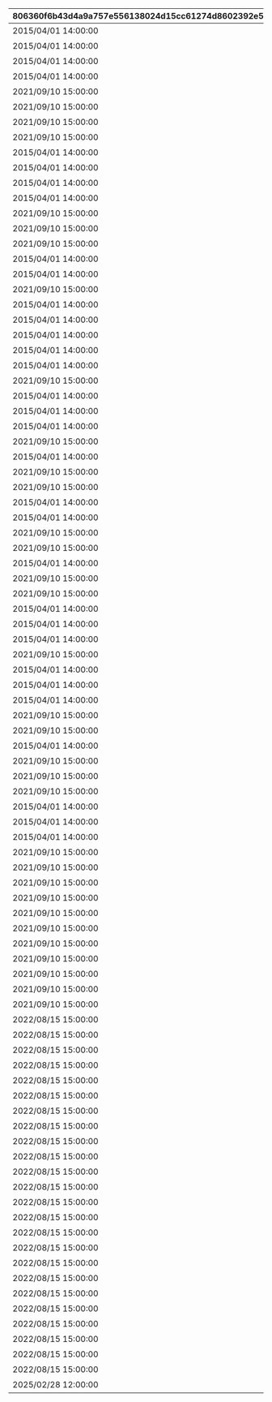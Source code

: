 |806360f6b43d4a9a757e556138024d15cc61274d8602392e59e8eac1a4359898|07f995f926f063c6ca7604eac605ec39ae55d75f1a91d327e354a8561f09140f|134d33139a5782e8ba1fc5a5f0fd0aa007d30030144dc95a2bf15192c4e99203|87c2a8c1d3120013f9fdffad2b3e7f7acf4f0bb7f1eb90ac9368ad031e2f74e1|98de9bf6d754f90cf6e8ffce6fab2b50ef9726c8df8f1dcd90918248f2a521fa|
| --- | --- | --- | --- | --- |
|2015/04/01 14:00:00|100101|2099/08/01 14:59:59|がんばれー！|29|
|2015/04/01 14:00:00|100201|2099/08/01 14:59:59|ありがとう|30|
|2015/04/01 14:00:00|100301|2099/08/01 14:59:59|参戦|31|
|2015/04/01 14:00:00|100401|2099/08/01 14:59:59|おはよー！|32|
|2021/09/10 15:00:00|100501|2099/08/01 14:59:59|照れくさいッス|59|
|2021/09/10 15:00:00|100601|2099/08/01 14:59:59|すごぉい♪|60|
|2021/09/10 15:00:00|100701|2099/08/01 14:59:59|プリン～プリン～|61|
|2021/09/10 15:00:00|100801|2099/08/01 14:59:59|呼んだ？|62|
|2015/04/01 14:00:00|100901|2099/08/01 14:59:59|好機到来！|33|
|2015/04/01 14:00:00|101001|2099/08/01 14:59:59|なんぎやわぁ|34|
|2015/04/01 14:00:00|101101|2099/08/01 14:59:59|ラジャー！|35|
|2015/04/01 14:00:00|101201|2099/08/01 14:59:59|いっくよー！|36|
|2021/09/10 15:00:00|101301|2099/08/01 14:59:59|キタコレ！|63|
|2021/09/10 15:00:00|101401|2099/08/01 14:59:59|鍵は揃ったね|64|
|2021/09/10 15:00:00|101501|2099/08/01 14:59:59|いいこ、いいこ♪|65|
|2015/04/01 14:00:00|101601|2099/08/01 14:59:59|おっけー|37|
|2015/04/01 14:00:00|101701|2099/08/01 14:59:59|なんくるないさー|38|
|2021/09/10 15:00:00|101801|2099/08/01 14:59:59|教えてあ・げ・る|66|
|2015/04/01 14:00:00|102001|2099/08/01 14:59:59|おやすみなさい。|39|
|2015/04/01 14:00:00|102101|2099/08/01 14:59:59|ワー！ワー！|40|
|2015/04/01 14:00:00|102201|2099/08/01 14:59:59|ガクブル|41|
|2015/04/01 14:00:00|102301|2099/08/01 14:59:59|プンプン|42|
|2015/04/01 14:00:00|102501|2099/08/01 14:59:59|おつかれさ…はわっ！？|43|
|2021/09/10 15:00:00|102601|2099/08/01 14:59:59|疲れた｜|67|
|2015/04/01 14:00:00|102701|2099/08/01 14:59:59|ウフフ…|44|
|2015/04/01 14:00:00|102801|2099/08/01 14:59:59|一気にいくわよッ！|45|
|2015/04/01 14:00:00|102901|2099/08/01 14:59:59|私に任せてっ！|46|
|2021/09/10 15:00:00|103001|2099/08/01 14:59:59|天下統一デース！|68|
|2015/04/01 14:00:00|103101|2099/08/01 14:59:59|コンバンワ！|47|
|2021/09/10 15:00:00|103201|2099/08/01 14:59:59|ごめんあそばせ|69|
|2021/09/10 15:00:00|103301|2099/08/01 14:59:59|なんちゃって！|70|
|2015/04/01 14:00:00|103401|2099/08/01 14:59:59|カンパーイッ|48|
|2015/04/01 14:00:00|103601|2099/08/01 14:59:59|通報しました！|49|
|2021/09/10 15:00:00|103701|2099/08/01 14:59:59|日々鍛錬|71|
|2021/09/10 15:00:00|103801|2099/08/01 14:59:59|休憩…しませんか|72|
|2015/04/01 14:00:00|104001|2099/08/01 14:59:59|撤退します…|50|
|2021/09/10 15:00:00|104201|2099/08/01 14:59:59|加護を…|73|
|2021/09/10 15:00:00|104301|2099/08/01 14:59:59|燃えて来たぜ！|74|
|2015/04/01 14:00:00|104401|2099/08/01 14:59:59|わらわにつづけ！|51|
|2015/04/01 14:00:00|104501|2099/08/01 14:59:59|じゅるり…|52|
|2015/04/01 14:00:00|104601|2099/08/01 14:59:59|にゃあ|53|
|2021/09/10 15:00:00|104701|2099/08/01 14:59:59|この手で守る！|75|
|2015/04/01 14:00:00|104801|2099/08/01 14:59:59|ＮＯ！|54|
|2015/04/01 14:00:00|104901|2099/08/01 14:59:59|ごめんね|55|
|2015/04/01 14:00:00|105001|2099/08/01 14:59:59|助けなさいよっ！|56|
|2021/09/10 15:00:00|105101|2099/08/01 14:59:59|実験実験…♪|76|
|2021/09/10 15:00:00|105201|2099/08/01 14:59:59|ぺっぺっ！|77|
|2015/04/01 14:00:00|105301|2099/08/01 14:59:59|ちょっと待った―！|57|
|2021/09/10 15:00:00|105401|2099/08/01 14:59:59|仕方ないですねぇ|78|
|2021/09/10 15:00:00|105501|2099/08/01 14:59:59|おつかれさまでしゅっ！|58|
|2021/09/10 15:00:00|105601|2099/08/01 14:59:59|遠慮はいらないよ|79|
|2015/04/01 14:00:00|105801|2099/08/01 14:59:59|おいっすー|26|
|2015/04/01 14:00:00|105901|2099/08/01 14:59:59|ぐっじょぶです|27|
|2015/04/01 14:00:00|106001|2099/08/01 14:59:59|おぼえてなさいよッ！|28|
|2021/09/10 15:00:00|106101|2099/08/01 14:59:59|はーっはっはっはっ！|80|
|2021/09/10 15:00:00|106401|2099/08/01 14:59:59|よろしくね|81|
|2021/09/10 15:00:00|106501|2099/08/01 14:59:59|ケンカの時間だ！|82|
|2021/09/10 15:00:00|106601|2099/08/01 14:59:59|こうなりゃヤケです！|83|
|2021/09/10 15:00:00|106701|2099/08/01 14:59:59|せいか～い♪|84|
|2021/09/10 15:00:00|106801|2099/08/01 14:59:59|歓迎しよう！|85|
|2021/09/10 15:00:00|107001|2099/08/01 14:59:59|真似てみせます|86|
|2021/09/10 15:00:00|107101|2099/08/01 14:59:59|愉しもうじゃないか|87|
|2021/09/10 15:00:00|110801|2099/08/01 14:59:59|へこむわー。|88|
|2021/09/10 15:00:00|110901|2099/08/01 14:59:59|すこっ|89|
|2021/09/10 15:00:00|111001|2099/08/01 14:59:59|興味深い|90|
|2022/08/15 15:00:00|111101|2099/08/01 14:59:59|オッケーだよ！|2|
|2022/08/15 15:00:00|111201|2099/08/01 14:59:59|ハイターイ！|3|
|2022/08/15 15:00:00|111301|2099/08/01 14:59:59|おおきに♪|4|
|2022/08/15 15:00:00|111401|2099/08/01 14:59:59|だーい好き！|5|
|2022/08/15 15:00:00|111501|2099/08/01 14:59:59|心が躍るね|6|
|2022/08/15 15:00:00|111601|2099/08/01 14:59:59|あなたも一緒に★|7|
|2022/08/15 15:00:00|111701|2099/08/01 14:59:59|悪くないね|8|
|2022/08/15 15:00:00|111801|2099/08/01 14:59:59|スヤスヤ…|9|
|2022/08/15 15:00:00|111901|2099/08/01 14:59:59|フレー！フレー！|10|
|2022/08/15 15:00:00|112001|2099/08/01 14:59:59|バイブス上がるー♪|11|
|2022/08/15 15:00:00|112101|2099/08/01 14:59:59|ぎゃー！|12|
|2022/08/15 15:00:00|112201|2099/08/01 14:59:59|イヤにゃ～！|13|
|2022/08/15 15:00:00|112301|2099/08/01 14:59:59|ええっ！？|14|
|2022/08/15 15:00:00|112401|2099/08/01 14:59:59|ドキドキしちゃう|15|
|2022/08/15 15:00:00|112501|2099/08/01 14:59:59|なっなんだよ！|16|
|2022/08/15 15:00:00|112601|2099/08/01 14:59:59|簡単なことだよ|17|
|2022/08/15 15:00:00|112701|2099/08/01 14:59:59|幸せです♪|18|
|2022/08/15 15:00:00|112801|2099/08/01 14:59:59|我が同士よ！|19|
|2022/08/15 15:00:00|112901|2099/08/01 14:59:59|捗りますな～♪|20|
|2022/08/15 15:00:00|113001|2099/08/01 14:59:59|えらいわ♪|21|
|2022/08/15 15:00:00|113101|2099/08/01 14:59:59|負けませんわ/ないよ|22|
|2022/08/15 15:00:00|113201|2099/08/01 14:59:59|最高効率|23|
|2022/08/15 15:00:00|113301|2099/08/01 14:59:59|秘密だよ|24|
|2022/08/15 15:00:00|113401|2099/08/01 14:59:59|オンステージ！|25|
|2025/02/28 12:00:00|113501|2099/08/01 14:59:59|がんばれー！！|1|